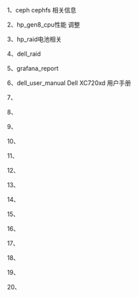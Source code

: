 1、ceph cephfs 相关信息

2、hp_gen8_cpu性能 调整

3、hp_raid电池相关

4、dell_raid

5、grafana_report

6、dell_user_manual Dell XC720xd 用户手册

7、

8、

9、

10、

11、

12、

13、

14、

15、

16、

17、

18、

19、

20、
